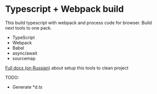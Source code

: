 # Typescript + Webpack build

This build typescript with webpack and process code for browser. Build next tools to one pack.

  - TypeScript
  - Webpack
  - Babel
  - async/await
  - sourcemap

[Full docs (on Russian)](https://4peoplesoft.atlassian.net/wiki/pages/viewpage.action?pageId=14450757) about setup this tools to clean project

TODO:
  - Generate *d.ts

